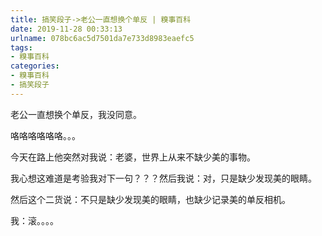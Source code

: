 ```yaml
---
title: 搞笑段子->老公一直想换个单反 | 糗事百科
date: 2019-11-28 00:33:13
urlname: 078bc6ac5d7501da7e733d8983eaefc5
tags: 
- 糗事百科
categories:
- 糗事百科
- 搞笑段子
---
```

老公一直想换个单反，我没同意。

咯咯咯咯咯咯。。。

今天在路上他突然对我说：老婆，世界上从来不缺少美的事物。

我心想这难道是考验我对下一句？？？然后我说：对，只是缺少发现美的眼睛。

然后这个二货说：不只是缺少发现美的眼睛，也缺少记录美的单反相机。

我：滚。。。。


